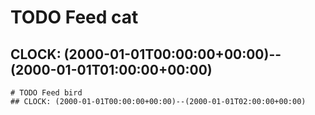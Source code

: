 # TODO Feed cat
## CLOCK: (2000-01-01T00:00:00+00:00)--(2000-01-01T01:00:00+00:00)

```
# TODO Feed bird
## CLOCK: (2000-01-01T00:00:00+00:00)--(2000-01-01T02:00:00+00:00)
```
